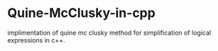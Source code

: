 # Quine-McClusky-in-cpp
implimentation of quine mc clusky method for simplification of logical expressions in c++. 

